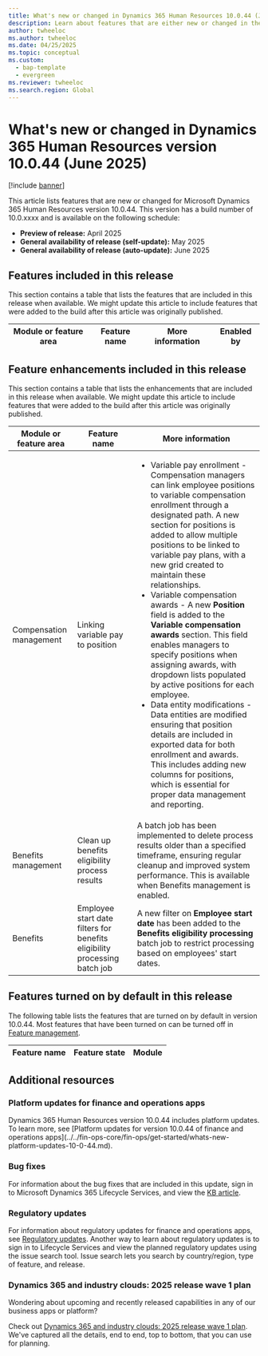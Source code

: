```yaml
---
title: What's new or changed in Dynamics 365 Human Resources 10.0.44 (Juney 2025)
description: Learn about features that are either new or changed in the Microsoft Dynamics 365 Human Resources version 10.0.44 preview release.
author: twheeloc
ms.author: twheeloc
ms.date: 04/25/2025
ms.topic: conceptual
ms.custom: 
  - bap-template
  - evergreen
ms.reviewer: twheeloc
ms.search.region: Global
---
```


# What's new or changed in Dynamics 365 Human Resources version 10.0.44 (June 2025)

[!include [banner](../../includes/preview-banner.md)]

This article lists features that are new or changed for Microsoft Dynamics 365 Human Resources version 10.0.44. This version has a build number of 10.0.xxxx and is available on the following schedule:

- **Preview of release:** April 2025
- **General availability of release (self-update):** May 2025
- **General availability of release (auto-update):** June 2025
 
## Features included in this release

This section contains a table that lists the features that are included in this release when available. We might update this article to include features that were added to the build after this article was originally published.

| Module or feature area | Feature name | More information | Enabled by |
|---|---|---|---|


## Feature enhancements included in this release

This section contains a table that lists the enhancements that are included in this release when available. We might update this article to include features that were added to the build after this article was originally published.

| Module or feature area | Feature name | More information |
|---|---|---|
|Compensation management |Linking variable pay to position|	<ul><li> Variable pay enrollment - Compensation managers can link employee positions to variable compensation enrollment through a designated path. A new section for positions is added to allow multiple positions to be linked to variable pay plans, with a new grid created to maintain these relationships. </li><li> Variable compensation awards - A new **Position** field is added to the **Variable compensation awards** section. This field enables managers to specify positions when assigning awards, with dropdown lists populated by active positions for each employee. </li><li> Data entity modifications - Data entities are modified ensuring that position details are included in exported data for both enrollment and awards. This includes adding new columns for positions, which is essential for proper data management and reporting.</li></ul> 
|Benefits management |Clean up benefits eligibility process results|	A batch job has been implemented to delete process results older than a specified timeframe, ensuring regular cleanup and improved system performance. This is available when Benefits management is enabled.|
|Benefits |Employee start date filters for benefits eligibility processing batch job	|A new filter on **Employee start date** has been added to the **Benefits eligibility processing** batch job to restrict processing based on employees' start dates.|




## Features turned on by default in this release

The following table lists the features that are turned on by default in version 10.0.44. Most features that have been turned on can be turned off in [Feature management](../../fin-ops-core/fin-ops/get-started/feature-management/feature-management-overview.md).

| Feature name | Feature state | Module |
|--------------|---------------|--------|

## Additional resources

### Platform updates for finance and operations apps

Dynamics 365 Human Resources version 10.0.44 includes platform updates. To learn more, see [Platform updates for version 10.0.44 of finance and operations apps](../../fin-ops-core/fin-ops/get-started/whats-new-
platform-updates-10-0-44.md).

### Bug fixes

For information about the bug fixes that are included in this update, sign in to Microsoft Dynamics 365 Lifecycle Services, and view the [KB article](https://fix.lcs.dynamics.com/Issue/Details?bugId=xxxx).

### Regulatory updates

For information about regulatory updates for finance and operations apps, see [Regulatory updates](../../finance/localizations/global/regulatory-updates.md). Another way to learn about regulatory updates is to 
sign in to Lifecycle Services and view the planned regulatory updates using the issue search tool. Issue search lets you search by country/region, type of feature, and release.

### Dynamics 365 and industry clouds: 2025 release wave 1 plan

Wondering about upcoming and recently released capabilities in any of our business apps or platform?

Check out [Dynamics 365 and industry clouds: 2025 release wave 1 plan](/dynamics365/release-plan/2025wave1/finance-supply-chain/dynamics365-finance). We've captured all the details, end to end, top to bottom, that you can use for planning.

